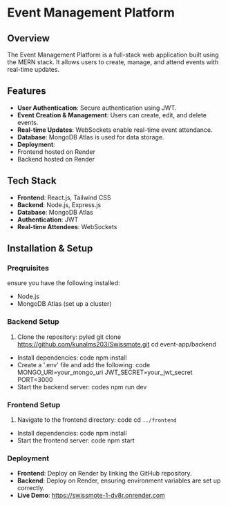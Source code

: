 # Event Management Platform

## Overview 

The Event Management Platform is a full-stack web application built using the MERN stack. It allows users to create, manage, and attend events with real-time updates.

## Features

 - **User Authentication**: Secure authentication using JWT.
 - **Event Creation & Management**: Users can create, edit, and delete events.
 - **Real-time Updates**: WebSockets enable real-time event attendance.
 - **Database**: MongoDB Atlas is used for data storage.
 - **Deployment**:
  - Frontend hosted on Render
  - Backend hosted on Render

## Tech Stack

- **Frontend**: React.js, Tailwind CSS
 - **Backend**: Node.js, Express.js
 - **Database**: MongoDB Atlas
 - **Authentication**: JWT
 - **Real-time Attendees**: WebSockets

## Installation & Setup

### Preqruisites

ensure you have the following installed:

 - Node.js
 - MongoDB Atlas (set up a cluster)

### Backend Setup

1. Clone the repository:
   pyled
   git clone https://github.com/kunalms203/Swissmote.git
   cd event-app/backend
 - Install dependencies:
   code 
   npm install
  - Create a '.env' file and add the following:
   code 
   MONGO_URI=your_mongo_uri
   JWT_SECRET=your_jwt_secret
   PORT=3000
  - Start the backend server:
   codes
   npm run dev

### Frontend Setup

1. Navigate to the frontend directory:
   code
   cd `../frontend`
  - Install dependencies: 
   code 
   npm install
  - Start the frontend server:
   code
   npm start

### Deployment

- **Frontend**: Deploy on Render by linking the GitHub repository.
- **Backend**: Deploy on Render, ensuring environment variables are set up correctly.
- **Live Demo**: https://swissmote-1-dv8r.onrender.com
